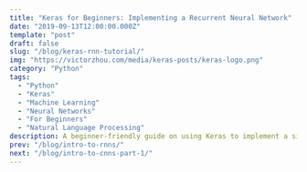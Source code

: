 ```yaml
---
title: "Keras for Beginners: Implementing a Recurrent Neural Network"
date: "2019-09-13T12:00:00.000Z"
template: "post"
draft: false
slug: "/blog/keras-rnn-tutorial/"
img: "https://victorzhou.com/media/keras-posts/keras-logo.png"
category: "Python"
tags:
  - "Python"
  - "Keras"
  - "Machine Learning"
  - "Neural Networks"
  - "For Beginners"
  - "Natural Language Processing"
description: A beginner-friendly guide on using Keras to implement a simple Recurrent Neural Network (RNN) in Python.
prev: "/blog/intro-to-rnns/"
next: "/blog/intro-to-cnns-part-1/"
---
```

